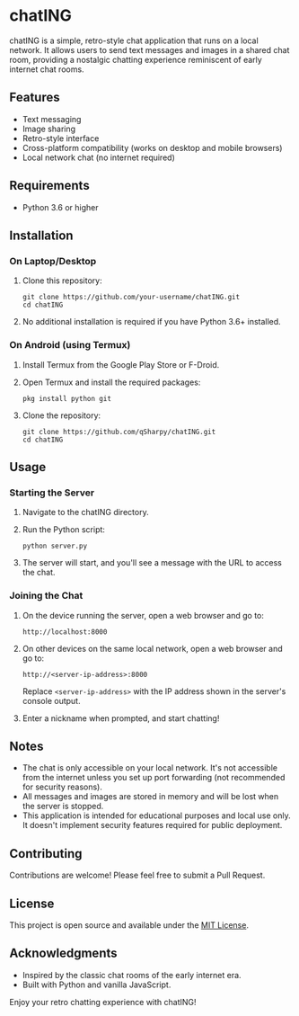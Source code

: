 # chatING

chatING is a simple, retro-style chat application that runs on a local network. It allows users to send text messages and images in a shared chat room, providing a nostalgic chatting experience reminiscent of early internet chat rooms.

## Features

- Text messaging
- Image sharing
- Retro-style interface
- Cross-platform compatibility (works on desktop and mobile browsers)
- Local network chat (no internet required)

## Requirements

- Python 3.6 or higher

## Installation

### On Laptop/Desktop

1. Clone this repository:
   ```
   git clone https://github.com/your-username/chatING.git
   cd chatING
   ```

2. No additional installation is required if you have Python 3.6+ installed.

### On Android (using Termux)

1. Install Termux from the Google Play Store or F-Droid.

2. Open Termux and install the required packages:
   ```
   pkg install python git
   ```

3. Clone the repository:
   ```
   git clone https://github.com/qSharpy/chatING.git
   cd chatING
   ```

## Usage

### Starting the Server

1. Navigate to the chatING directory.

2. Run the Python script:
   ```
   python server.py
   ```

3. The server will start, and you'll see a message with the URL to access the chat.

### Joining the Chat

1. On the device running the server, open a web browser and go to:
   ```
   http://localhost:8000
   ```

2. On other devices on the same local network, open a web browser and go to:
   ```
   http://<server-ip-address>:8000
   ```
   Replace `<server-ip-address>` with the IP address shown in the server's console output.

3. Enter a nickname when prompted, and start chatting!

## Notes

- The chat is only accessible on your local network. It's not accessible from the internet unless you set up port forwarding (not recommended for security reasons).
- All messages and images are stored in memory and will be lost when the server is stopped.
- This application is intended for educational purposes and local use only. It doesn't implement security features required for public deployment.

## Contributing

Contributions are welcome! Please feel free to submit a Pull Request.

## License

This project is open source and available under the [MIT License](LICENSE).

## Acknowledgments

- Inspired by the classic chat rooms of the early internet era.
- Built with Python and vanilla JavaScript.

Enjoy your retro chatting experience with chatING!
